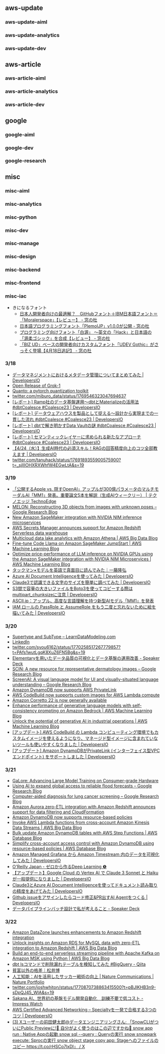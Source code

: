 ## aws-update
### aws-update-aiml
### aws-update-analytics
### aws-update-dev

## aws-article
### aws-article-aiml
### aws-article-analytics
### aws-article-dev

## google
### google-aiml
### google-dev
### google-research

## misc
### misc-aiml
### misc-analytics
### misc-python
### misc-dev
### misc-manage
### misc-design
### misc-backend
### misc-frontend
### misc-iac
- きになるフォント
    - [日本人開発者向けの最適解？　GitHubフォント＋IBM日本語フォント＝「Moralerspace」【レビュー】 - 窓の杜](https://forest.watch.impress.co.jp/docs/review/1574553.html)
    - [日本語プログラミングフォント「PlemolJP」v1.0.0が公開 - 窓の杜](https://forest.watch.impress.co.jp/docs/news/1359718.html)
    - [プログラミング向けフォント「白源」 ～英文の「Hack」と日本語の「源柔ゴシック」を合成【レビュー】 - 窓の杜](https://forest.watch.impress.co.jp/docs/review/1387026.html)
    - [「BIZ UD」ベースの開発者向けカスタムフォント「UDEV Gothic」がさっそく登場【4月18日追記】 - 窓の杜](https://forest.watch.impress.co.jp/docs/news/1397795.html)


### 3/18

- [データマネジメントにおけるメタデータ管理についてまとめてみた | DevelopersIO](https://dev.classmethod.jp/articles/data-management-metadata-think/)
- [Open Release of Grok-1](https://x.ai/blog/grok-os)
- [Quanto: a pytorch quantization toolkit](https://huggingface.co/blog/quanto-introduction)
- [twitter.com/miburo_data/status/1769546323047694637](https://twitter.com/miburo_data/status/1769546323047694637)
- [[レポート] Ramp社のデータ基盤運用〜dbtとMaterializeの活用法 #dbtCoalesce #Coalesce23 | DevelopersIO](https://dev.classmethod.jp/articles/ramp-dbt-materialize/)
- [[レポート] データウェアハウスを製品として捉える〜設計から実現までの一貫した流れ #dbtCoalesce #Coalesce23 | DevelopersIO](https://dev.classmethod.jp/articles/data-warehouse-as-a-product-design-to-delivery/)
- [[レポート] dbtで解き明かすData Vaultの謎 #dbtCoalesce #Coalesce23 | DevelopersIO](https://dev.classmethod.jp/articles/demystifying-data-vault-with-dbt/)
- [[レポート] セマンティックレイヤーに求められる新たなアプローチ #dbtCoalesce #Coalesce23 | DevelopersIO](https://dev.classmethod.jp/articles/the-need-for-a-new-approach-to-the-semantic-layer/)
- [【4/24（水）】生成AI時代の必須スキル！RAGの回答精度向上のコツ全部教えます | DevelopersIO](https://dev.classmethod.jp/news/240424-ai-rag-webinar/)
- [twitter.com/tanuhack/status/1769189355900575900?t=_sjlIIOHXRXWhfW4EGwLtA&s=19](https://twitter.com/tanuhack/status/1769189355900575900?t=_sjlIIOHXRXWhfW4EGwLtA&s=19)

### 3/19

- [「公開するApple vs. 隠すOpenAI」アップルが300億パラメータのマルチモーダルAI「MM1」発表。重要論文5本を解説（生成AIウィークリー） | テクノエッジ TechnoEdge](https://www.techno-edge.net/article/2024/03/18/2989.html)
- [MELON: Reconstructing 3D objects from images with unknown poses – Google Research Blog](https://blog.research.google/2024/03/melon-reconstructing-3d-objects-from.html)
- [New Amazon SageMaker integration with NVIDIA NIM inference microservices](https://aws.amazon.com/jp/about-aws/whats-new/2024/03/amazon-sagemaker-integration-nvidia-nim-microservices/)
- [AWS Secrets Manager announces support for Amazon Redshift Serverless data warehouse](https://aws.amazon.com/jp/about-aws/whats-new/2024/03/aws-secrets-manager-redshift-serverless-data-warehouse/)
- [Multicloud data lake analytics with Amazon Athena | AWS Big Data Blog](https://aws.amazon.com/jp/blogs/big-data/multicloud-data-lake-analytics-with-amazon-athena/)
- [Fine-tune Code Llama on Amazon SageMaker JumpStart | AWS Machine Learning Blog](https://aws.amazon.com/jp/blogs/machine-learning/fine-tune-code-llama-on-amazon-sagemaker-jumpstart/)
- [Optimize price-performance of LLM inference on NVIDIA GPUs using the Amazon SageMaker integration with NVIDIA NIM Microservices | AWS Machine Learning Blog](https://aws.amazon.com/jp/blogs/machine-learning/optimize-price-performance-of-llm-inference-on-nvidia-gpus-using-the-amazon-sagemaker-integration-with-nvidia-nim-microservices/)
- [タックマン•モデルを英語で真面目に読んでみた｜一藤隆弘](https://note.com/tichifuji/n/ne64ec2869be2?s=31)
- [Azure AI Document Intelligenceを使ってみた | DevelopersIO](https://dev.classmethod.jp/articles/try-azure-ai-document-intelligence/)
- [Claude3で認識できる文字のサイズを簡単に調べてみた | DevelopersIO](https://dev.classmethod.jp/articles/simple-examination-on-recognizable-char-size-with-claude-3/)
- [S3間で容量の大きいファイルをBoto3を使ってコピーする際はmultipart_chunksizeに注意 | DevelopersIO](https://dev.classmethod.jp/articles/boto-py-multipart-chunksize/)
- [ASCII.jp：アップル、高度な言語理解を持つ新型AIモデル「MM1」を発表](https://ascii.jp/elem/000/004/189/4189761/)
- [IAM ロールの PassRole と AssumeRole をもう二度と忘れないために絵を描いてみた | DevelopersIO](https://dev.classmethod.jp/articles/iam-role-passrole-assumerole/)

### 3/20

- [Supertype and SubType – LearnDataModeling.com](https://learndatamodeling.com/blog/supertype-and-subtype/)
- [LinkedIn](https://www.linkedin.com/pulse/supertype-vs-subtype-data-modeling-balachandran-kannan-z52le/)
- [twitter.com/syou6162/status/1770258517267779857?t=PAfs1wutLgqK8XuZ6FN5Bg&s=19](https://twitter.com/syou6162/status/1770258517267779857?t=PAfs1wutLgqK8XuZ6FN5Bg&s=19)
- [Elementaryを用いたデータ品質の可視化とデータ基盤の運用改善 - Speaker Deck](https://speakerdeck.com/10xinc/elementarywoyong-itadetapin-zhi-noke-shi-hua-todetaji-pan-noyun-yong-gai-shan)
- [SCIN: A new resource for representative dermatology images – Google Research Blog](https://blog.research.google/2024/03/scin-new-resource-for-representative.html)
- [ScreenAI: A visual language model for UI and visually-situated language understanding – Google Research Blog](https://blog.research.google/2024/03/screenai-visual-language-model-for-ui.html)
- [Amazon DynamoDB now supports AWS PrivateLink](https://aws.amazon.com/jp/about-aws/whats-new/2024/03/amazon-dynamodb-aws-privatelink/)
- [AWS CodeBuild now supports custom images for AWS Lambda compute](https://aws.amazon.com/jp/about-aws/whats-new/2024/03/aws-codebuild-custom-images-lambda-compute/)
- [Amazon Corretto 22 is now generally available](https://aws.amazon.com/jp/about-aws/whats-new/2024/03/amazon-corretto-22-generally-available/)
- [Enhance performance of generative language models with self-consistency prompting on Amazon Bedrock | AWS Machine Learning Blog](https://aws.amazon.com/jp/blogs/machine-learning/enhance-performance-of-generative-language-models-with-self-consistency-prompting-on-amazon-bedrock/)
- [Unlock the potential of generative AI in industrial operations | AWS Machine Learning Blog](https://aws.amazon.com/jp/blogs/machine-learning/unlock-the-potential-of-generative-ai-in-industrial-operations/)
- [[アップデート] AWS CodeBuild の Lambda コンピューティング環境でもカスタムイメージを使えるようになり、マネージド型イメージに含まれていないツールも使いやすくなりました | DevelopersIO](https://dev.classmethod.jp/articles/codebuild-custom-images-lambda-compute/)
- [[アップデート] Amazon DynamoDBがPrivateLink (インターフェイス型VPCエンドポイント) をサポートしました | DevelopersIO](https://dev.classmethod.jp/articles/amazon-dynamodb-aws-privatelink/)

### 3/21

- [GaLore: Advancing Large Model Training on Consumer-grade Hardware](https://huggingface.co/blog/galore)
- [Using AI to expand global access to reliable flood forecasts – Google Research Blog](https://blog.research.google/2024/03/using-ai-to-expand-global-access-to.html)
- [Computer-aided diagnosis for lung cancer screening – Google Research Blog](https://blog.research.google/2024/03/computer-aided-diagnosis-for-lung.html)
- [Amazon Aurora zero-ETL integration with Amazon Redshift announces support for data filtering and CloudFormation](https://aws.amazon.com/jp/about-aws/whats-new/2024/03/amazon-aurora-zero-etl-integration-redshift-data-filtering-cloudformation/)
- [Amazon DynamoDB now supports resource-based policies](https://aws.amazon.com/jp/about-aws/whats-new/2024/03/amazon-dynamodb-resource-based-policies/)
- [Invoke AWS Lambda functions from cross-account Amazon Kinesis Data Streams | AWS Big Data Blog](https://aws.amazon.com/jp/blogs/big-data/invoke-aws-lambda-functions-from-cross-account-amazon-kinesis-data-streams/)
- [Bulk update Amazon DynamoDB tables with AWS Step Functions | AWS Database Blog](https://aws.amazon.com/jp/blogs/database/bulk-update-amazon-dynamodb-tables-with-aws-step-functions/)
- [Simplify cross-account access control with Amazon DynamoDB using resource-based policies | AWS Database Blog](https://aws.amazon.com/jp/blogs/database/simplify-cross-account-access-control-with-amazon-dynamodb-using-resource-based-policies/)
- [Amazon Managed Grafana から Amazon Timestream 内のデータを可視化してみた | DevelopersIO](https://dev.classmethod.jp/articles/amazon-managed-grafana-amazon-timestream-setup/)
- [O'Reilly Japan - ゼロから作るDeep Learning ❺](https://www.oreilly.co.jp/books/9784814400591/)
- [【アップデート】Google Cloud の Vertex AI で Claude 3 Sonnet と Haiku が一般提供になりました | DevelopersIO](https://dev.classmethod.jp/articles/claude-3-sonnet-and-haiku-are-now-generally-available-on-google-cloud/)
- [Claude3とAzure AI Document Intelligenceを使ってドキュメント読み取りの精度をあげてみた | DevelopersIO](https://dev.classmethod.jp/articles/fix-claude3-text-recognition-mistake-with-azure-document-intelligence/)
- [Github issueをアサインしたらコード修正&PR出すAI Agentをつくる | DevelopersIO](https://dev.classmethod.jp/articles/ai-pr-agent/)
- [データパイプラインバッチ設計で私が考えること - Speaker Deck](https://speakerdeck.com/ugmuka/data-pipeline-considerations)

### 3/22

- [Amazon DataZone launches enhancements to Amazon Redshift integration](https://aws.amazon.com/jp/about-aws/whats-new/2024/03/amazon-datazone-enhancements-redshift-integration/)
- [Unlock insights on Amazon RDS for MySQL data with zero-ETL integration to Amazon Redshift | AWS Big Data Blog](https://aws.amazon.com/jp/blogs/big-data/unlock-insights-on-amazon-rds-for-mysql-data-with-zero-etl-integration-to-amazon-redshift/)
- [Build an end-to-end serverless streaming pipeline with Apache Kafka on Amazon MSK using Python | AWS Big Data Blog](https://aws.amazon.com/jp/blogs/big-data/build-an-end-to-end-serverless-streaming-pipeline-with-apache-kafka-on-amazon-msk-using-python/)
- [dbt lsコマンドで削除漏れテーブルを検知してみた #BigQuery - Qiita](https://qiita.com/k_0120/items/d0c54bbfa19a26ff371d)
- [貧富以外の格差｜松井博](https://note.com/matsuhiro/n/n0d8ab4ed1732)
- [人工知能：AIを活用したサッカー戦術の向上 | Nature Communications | Nature Portfolio](https://www.natureasia.com/ja-jp/research/highlight/14842)
- [twitter.com/joshwhiton/status/1770870738863415500?t=pBJlKHB3n9-sDpQJ45_WlA&s=19](https://twitter.com/joshwhiton/status/1770870738863415500?t=pBJlKHB3n9-sDpQJ45_WlA&s=19)
- [Sakana AI、世界初の基盤モデル開発自動化　訓練不要で低コスト - Impress Watch](https://www.watch.impress.co.jp/docs/news/1577712.html)
- [AWS Certified Advanced Networking – Specialtyを一発で合格する3つのコツ | DevelopersIO](https://dev.classmethod.jp/articles/aws-certified-advanced-networking-specialty-pass-3-points/)
- [(3) Xユーザーの前田健太郎@データエンジニアリングさん: 「SnowCLIがついにPublic Previewに!🎉 自分がよく使うのはこの辺ですかね🤔 snow app run : Native Appの起動 snow sql --query : Queryの実行 snow snowpark execute: Sprocの実行 snow object stage copy app: Stageへのファイルのコピー https://t.co/rHSCo7lxDl」 / X](https://twitter.com/rakudeji/status/1770958101409390767)